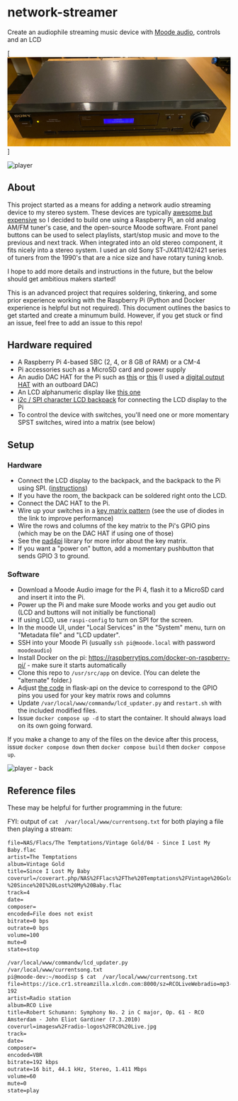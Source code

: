 # network-streamer
Create an audiophile streaming music device with [Moode audio](https://moodeaudio.org/), controls and an LCD

[<img src="images/player-front.png">]

![player](https://raw.githubusercontent.com/alanb128/moode-box/main/images/player-front.png)

## About
This project started as a means for adding a network audio streaming device to my stereo system. These devices are typically [awesome but expensive](https://www.crutchfield.com/shopsearch/network_streamer.html?&pg=2) so I decided to build one using a Raspberry Pi, an old analog AM/FM tuner's case, and the open-source Moode software. Front panel buttons can be used to select playlists, start/stop music and move to the previous and next track. When integrated into an old stereo component, it fits nicely into a stereo system. I used an old Sony ST-JX411/412/421 series of tuners from the 1990's that are a nice size and have rotary tuning knob.

I hope to add more details and instructions in the future, but the below should get ambitious makers started!

This is an advanced project that requires soldering, tinkering, and some prior experience working with the Raspberry Pi (Python and Docker experience is helpful but not required). This document outlines the basics to get started and create a minumum build. However, if you get stuck or find an issue, feel free to add an issue to this repo!

## Hardware required

- A Raspberry Pi 4-based SBC (2, 4, or 8 GB of RAM) or a CM-4
- Pi accessories such as a MicroSD card and power supply
- An audio DAC HAT for the Pi such as [this](https://www.raspberrypi.com/products/dac-pro/) or [this](https://www.raspberrypi.com/products/dac-plus/) (I used a [digital output HAT](https://www.hifiberry.com/shop/boards/hifiberry-digi2-pro/) with an outboard DAC)
- An LCD alphanumeric display like [this one](https://www.adafruit.com/product/181)
- [i2c / SPI character LCD backpack](https://www.adafruit.com/product/292) for connecting the LCD display to the Pi
- To control the device with switches, you'll need one or more momentary SPST switches, wired into a matrix (see below)

## Setup

### Hardware

- Connect the LCD display to the backpack, and the backpack to the Pi using SPI. ([instructions](https://learn.adafruit.com/i2c-spi-lcd-backpack/python-circuitpython))
- If you have the room, the backpack can be soldered right onto the LCD.
- Connect the DAC HAT to the Pi.
- Wire up your switches in a [key matrix pattern](https://pcbheaven.com/wikipages/How_Key_Matrices_Works/) (see the use of diodes in the link to improve performance)
- Wire the rows and columns of the key matrix to the Pi's GPIO pins (which may be on the DAC HAT if using one of those)
- See the [pad4pi](https://pypi.org/project/pad4pi/) library for more infor about the key matrix.
- If you want a "power on" button, add a momentary pushbutton that sends GPIO 3 to ground.
  
### Software

- Download a Moode Audio image for the Pi 4, flash it to a MicroSD card and insert it into the Pi.
- Power up the Pi and make sure Moode works and you get audio out (LCD and buttons will not initially be functional)
- If using LCD, use `raspi-config` to turn on SPI for the screen.
- In the moode UI, under "Local Services" in the "System" menu, turn on "Metadata file" and "LCD updater".
- SSH into your Moode Pi (usually `ssh pi@moode.local` with password `moodeaudio`)
- Install Docker on the pi: https://raspberrytips.com/docker-on-raspberry-pi/ - make sure it starts automatically
- Clone this repo to `/usr/src/app` on device. (You can delete the "alternate" folder.)
- Adjust [the code](https://github.com/alanb128/moode-box/blob/main/controller/flask-api.py#L83) in flask-api on the device to correspond to the GPIO pins you used for your key matrix rows and columns 
- Update `/var/local/www/commandw/lcd_updater.py` and `restart.sh` with the included modified files.
- Issue `docker compose up -d` to start the container. It should always load on its own going forward.

If you make a change to any of the files on the device after this process, issue `docker compose down` then `docker compose build` then `docker compose up`.

![player - back](https://raw.githubusercontent.com/alanb128/moode-box/main/images/player-back.png)

## Reference files

These may be helpful for further programming in the future:

FYI: output of `cat  /var/local/www/currentsong.txt` for both playing a file then playing a stream:

```
file=NAS/Flacs/The Temptations/Vintage Gold/04 - Since I Lost My Baby.flac
artist=The Temptations
album=Vintage Gold
title=Since I Lost My Baby
coverurl=/coverart.php/NAS%2FFlacs%2FThe%20Temptations%2FVintage%20Gold%2F04%20-%20Since%20I%20Lost%20My%20Baby.flac
track=4
date=
composer=
encoded=File does not exist
bitrate=0 bps
outrate=0 bps
volume=100
mute=0
state=stop
```

```
/var/local/www/commandw/lcd_updater.py
/var/local/www/currentsong.txt
pi@moode-dev:~/moodisp $ cat  /var/local/www/currentsong.txt
file=https://ice.cr1.streamzilla.xlcdn.com:8000/sz=RCOLiveWebradio=mp3-192
artist=Radio station
album=RCO Live
title=Robert Schumann: Symphony No. 2 in C major, Op. 61 - RCO Amsterdam - John Eliot Gardiner (7.3.2010)
coverurl=imagesw%2Fradio-logos%2FRCO%20Live.jpg
track=
date=
composer=
encoded=VBR
bitrate=192 kbps
outrate=16 bit, 44.1 kHz, Stereo, 1.411 Mbps
volume=60
mute=0
state=play
```
